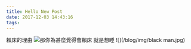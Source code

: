 ```yaml
---
title: Hello New Post
date: 2017-12-03 14:43:16
tags:
---
```

賴床的理由
![那你為甚麼覺得會賴床  就是想睡](http://i.imgur.com/5AsnVpF.jpg)
[](https://www.ptt.cc/bbs/joke/M.1501078132.A.759.html)
![](/blog/img/black man.jpg)

